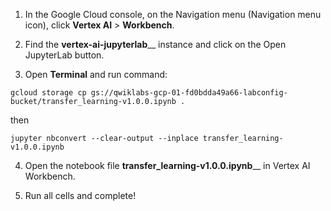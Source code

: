 1. In the Google Cloud console, on the Navigation menu (Navigation menu icon), click **Vertex AI** > **Workbench**.


2. Find the **vertex-ai-jupyterlab**__ instance and click on the Open JupyterLab button.


3. Open **Terminal** and run command:


`gcloud storage cp gs://qwiklabs-gcp-01-fd0bdda49a66-labconfig-bucket/transfer_learning-v1.0.0.ipynb .`


then


`jupyter nbconvert --clear-output --inplace transfer_learning-v1.0.0.ipynb`


4. Open the notebook file **transfer_learning-v1.0.0.ipynb**__ in Vertex AI Workbench.


5. Run all cells and complete!
